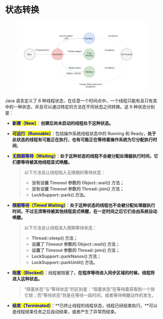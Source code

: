 # 状态转换

<figure><img src="../../../.gitbook/assets/ace830df-9919-48ca-91b5-60b193f593d2.png" alt="" width="563"><figcaption></figcaption></figure>

Java 语言定义了 6 种线程状态，在任意一个时间点中，一个线程只能有且只有其中的一种状态，并且可以通过特定的方法在不同状态之间转换。这 6 种状态分别是：

* <mark style="color:blue;">**新建（New）**</mark>：**创建后尚未启动的线程处于这种状态。**
* <mark style="color:blue;">**可运行（Runnable）**</mark>：包括操作系统线程状态中的 Running 和 Ready，**处于此状态的线程有可能正在执行，也有可能正在等待着操作系统为它分配执行时间**。
*   <mark style="color:blue;">**无限期等待（Waiting）**</mark>：**处于这种状态的线程不会被分配处理器执行时间，它们要等待被其他线程显式唤醒。**

    > 以下方法会让线程陷入无限期的等待状态：
    >
    > * **没有设置 Timeout 参数的 Object::wait() 方法；**&#x20;
    > * **没有设置 Timeout 参数的 Thread::join() 方法；**
    > * **LockSupport::park() 方法。**
*   <mark style="color:blue;">**限期等待（Timed Waiting）**</mark>：**处于这种状态的线程也不会被分配处理器执行时间，不过无须等待被其他线程显式唤醒，在一定时间之后它们会由系统自动唤醒。**

    > 以下方法会让线程进入限期等待状态：
    >
    > * **Thread::sleep() 方法；**&#x20;
    > * **设置了 Timeout 参数的 Object::wait() 方法；**&#x20;
    > * **设置了 Timeout 参数的 Thread::join() 方法；**
    > * **LockSupport::parkNanos() 方法；**
    > * **LockSupport::parkUntil() 方法。**
*   <mark style="color:blue;">**阻塞（Blocked）**</mark>：线程被阻塞了。**在程序等待进入同步区域的时候，线程将进入这种状态。**

    > “阻塞状态”与“等待状态”的区别是：“阻塞状态”在等待着获取到一个排它锁；而“等待状态”则是在等待一段时间，或者等待唤醒动作的发生。
* <mark style="color:blue;">**结束（Terminated）**</mark>：**已终止线程的线程状态，线程已经结束执行。**可以是线程结束任务之后自动结束，或者产生了异常而结束。
